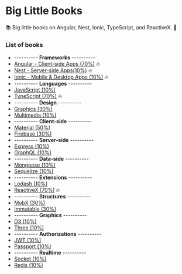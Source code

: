 # Big Little Books

:books: Big little books on Angular, Nest, Ionic, TypeScript, and ReactiveX. :memo:

### List of books

* ---------- **Frameworks** ----------
* [Angular - Client-side Apps (70%)](https://github.com/Shyam-Chen/Big-Little-Books/blob/master/Angular/README.md) :fire:
* [Nest - Server-side Apps(10%)](https://github.com/Shyam-Chen/Big-Little-Books/blob/master/Nest/README.md) :fire:
* [Ionic - Mobile & Desktop Apps (10%)](https://github.com/Shyam-Chen/Big-Little-Books/blob/master/Ionic/README.md) :fire:
* ---------- **Languages** ----------
* [JavaScript (10%)](https://github.com/Shyam-Chen/Big-Little-Books/blob/master/JavaScript.md)
* [TypeScript (70%)](https://github.com/Shyam-Chen/Big-Little-Books/blob/master/TypeScript.md) :fire:
* ---------- **Design** ----------
* [Graphics (30%)](https://github.com/Shyam-Chen/Big-Little-Books/blob/master/Graphics.md)
* [Multimedia (10%)](https://github.com/Shyam-Chen/Big-Little-Books/blob/master/Multimedia.md)
* ---------- **Client-side** ----------
* [Material (50%)](https://github.com/Shyam-Chen/Big-Little-Books/blob/master/Material.md)
* [Firebase (30%)](https://github.com/Shyam-Chen/Big-Little-Books/blob/master/Firebase.md)
* ---------- **Server-side** ----------
* [Express (10%)](https://github.com/Shyam-Chen/Big-Little-Books/blob/master/Express.md)
* [GraphQL (10%)](https://github.com/Shyam-Chen/Big-Little-Books/blob/master/GraphQL.md)
* ---------- **Data-side** ----------
* [Mongoose (10%)](https://github.com/Shyam-Chen/Big-Little-Books/blob/master/Mongoose.md)
* [Sequelize (10%)](https://github.com/Shyam-Chen/Big-Little-Books/blob/master/Sequelize.md)
* ---------- **Extensions** ----------
* [Lodash (10%)](https://github.com/Shyam-Chen/Big-Little-Books/blob/master/Lodash.md)
* [ReactiveX (70%)](https://github.com/Shyam-Chen/Big-Little-Books/blob/master/ReactiveX.md) :fire:
* ---------- **Structures** ----------
* [MobX (30%)](https://github.com/Shyam-Chen/Big-Little-Books/blob/master/MobX.md)
* [Immutable (30%)](https://github.com/Shyam-Chen/Big-Little-Books/blob/master/Immutable.md)
* ---------- **Graphics** ----------
* [D3 (10%)](https://github.com/Shyam-Chen/Big-Little-Books/blob/master/D3.md)
* [Three (10%)](https://github.com/Shyam-Chen/Big-Little-Books/blob/master/Three.md)
* ---------- **Authorizations** ----------
* [JWT (10%)](https://github.com/Shyam-Chen/Big-Little-Books/blob/master/JWT.md)
* [Passport (10%)](https://github.com/Shyam-Chen/Big-Little-Books/blob/master/Passport.md)
* ---------- **Realtime** ----------
* [Socket (10%)](https://github.com/Shyam-Chen/Big-Little-Books/blob/master/Socket.md)
* [Redis (10%)](https://github.com/Shyam-Chen/Big-Little-Books/blob/master/Redis.md)
